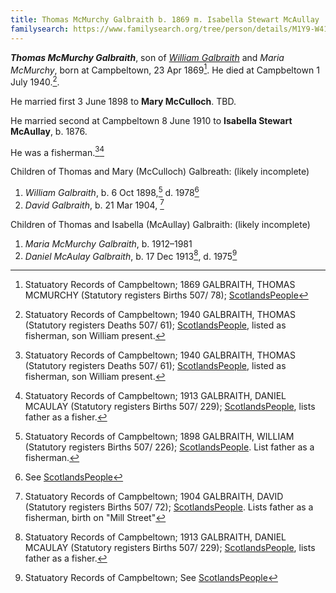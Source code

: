 ```yaml
---
title: Thomas McMurchy Galbraith b. 1869 m. Isabella Stewart McAullay
familysearch: https://www.familysearch.org/tree/person/details/M1Y9-W41
---
```

***Thomas McMurchy Galbraith***, son of *[William Galbraith](galbreath-william-1833.md)* and *Maria McMurchy*, born at Campbeltown, 23 Apr 1869[^thomas-birth]. He died at Campbeltown 1 July 1940.[^thomas-death].

He married first 3 June 1898 to **Mary McCulloch**.  TBD.

He married second at Campbeltown 8 June 1910 to **Isabella Stewart McAullay**, b. 1876.

He was a fisherman.[^thomas-death][^daniel-birth]

Children of Thomas and Mary (McCulloch) Galbreath: (likely incomplete)

1. *William Galbraith*, b. 6 Oct 1898,[^william-birth] d. 1978[^william-death]
2. *David Galbraith*, b. 21 Mar 1904, [^david-birth]

Children of Thomas and Isabella (McAullay) Galbraith: (likely incomplete)

1. *Maria McMurchy Galbraith*, b. 1912–1981
2. *Daniel McAulay Galbraith*, b. 17 Dec 1913[^daniel-birth], d. 1975[^daniel-death]


[^thomas-birth]: Statuatory Records of Campbeltown; 1869 GALBRAITH, THOMAS MCMURCHY (Statutory registers Births 507/ 78); [ScotlandsPeople](https://www.scotlandspeople.gov.uk/view-image/nrs_stat_births/40319428)

[^thomas-death]: Statuatory Records of Campbeltown; 1940 GALBRAITH, THOMAS (Statutory registers Deaths 507/ 61); [ScotlandsPeople](https://www.scotlandspeople.gov.uk/view-image/nrs_stat_deaths/9233441), listed as fisherman, son William present.

[^daniel-birth]: Statuatory Records of Campbeltown; 1913 GALBRAITH, DANIEL MCAULAY (Statutory registers Births 507/ 229); [ScotlandsPeople](https://www.scotlandspeople.gov.uk/view-image/nrs_stat_births/46398131), lists father as a fisher.

[^daniel-death]: Statuatory Records of Campbeltown; See [ScotlandsPeople](https://www.scotlandspeople.gov.uk/record-results?search_type=people&dl_cat=statutory&dl_rec=statutory-deaths&surname=galbraith&surname_so=exact&forename=daniel&forename_so=starts&other_surname_so=exact&mmsurname_so=exact&sex=M&from_year=1975&to_year=1975&birth_year_range=1&county=ARGYLL&record_type=stat_deaths)

[^william-birth]: Statuatory Records of Campbeltown; 1898 GALBRAITH, WILLIAM (Statutory registers Births 507/ 226); [ScotlandsPeople](https://www.scotlandspeople.gov.uk/view-image/nrs_stat_births/44346520). List father as a fisherman.

[^william-death]: See [ScotlandsPeople](https://www.scotlandspeople.gov.uk/record-results?search_type=people&dl_cat=statutory&dl_rec=statutory-deaths&surname=galbraith&surname_so=exact&forename=William&forename_so=starts&other_surname_so=exact&mmsurname_so=exact&sex=M&from_year=1978&to_year=1978&birth_year_range=1&county=ARGYLL&record_type=stat_deaths)

[^david-birth]: Statuatory Records of Campbeltown; 1904 GALBRAITH, DAVID (Statutory registers Births 507/ 72); [ScotlandsPeople](https://www.scotlandspeople.gov.uk/view-image/nrs_stat_births/45067335?return_row=0).  Lists father as a fisherman, birth on "Mill Street"
